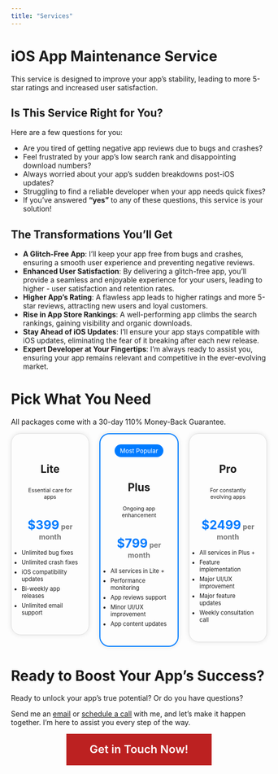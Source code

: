 ```yaml
---
title: "Services"
---
```


# iOS App Maintenance Service
This service is designed to improve your app’s stability, leading to more 5-star ratings and increased user satisfaction.

## Is This Service Right for You?
Here are a few questions for you:

- Are you tired of getting negative app reviews due to bugs and crashes?
- Feel frustrated by your app’s low search rank and disappointing download numbers?
- Always worried about your app’s sudden breakdowns post-iOS updates?
- Struggling to find a reliable developer when your app needs quick fixes?
- If you’ve answered **“yes”** to any of these questions, this service is your solution!

## The Transformations You’ll Get 
- **A Glitch-Free App**: I’ll keep your app free from bugs and crashes, ensuring a smooth user experience and preventing negative reviews.
- **Enhanced User Satisfaction**: By delivering a glitch-free app, you’ll provide a seamless and enjoyable experience for your users, leading to higher - user satisfaction and retention rates.
- **Higher App’s Rating**: A flawless app leads to higher ratings and more 5-star reviews, attracting new users and loyal customers.
- **Rise in App Store Rankings**: A well-performing app climbs the search rankings, gaining visibility and organic downloads.
- **Stay Ahead of iOS Updates**: I’ll ensure your app stays compatible with iOS updates, eliminating the fear of it breaking after each new release.
- **Expert Developer at Your Fingertips**: I’m always ready to assist you, ensuring your app remains relevant and competitive in the ever-evolving market.

# Pick What You Need
All packages come with a 30-day 110% Money-Back Guarantee.

<div class="pricing-container">
    <div class="pricing-column">
        <div class="most-popular" style="display: none;">Most Popular</div>
        <h2 class="price-name">Lite</h2>
        <p class="description">Essential care for apps</p>
        <div class="price-container">
            <p class="price">$399<span class="per-month"> per month</span></p>
        </div>
        <ul class="features">
            <li>Unlimited bug fixes</li>
            <li>Unlimited crash fixes</li>
            <li>iOS compatibility updates</li>
            <li>Bi-weekly app releases</li>
            <li>Unlimited email support</li>
        </ul>
    </div>
    <div class="spacing"></div> <!-- Spacer -->
    <div class="pricing-column with-border">
        <div class="most-popular">Most Popular</div>
        <h2 class="price-name">Plus</h2>
        <p class="description">Ongoing app enhancement</p>
        <div class="price-container">
            <p class="price">$799<span class="per-month"> per month</span></p>
        </div>
        <ul class="features">
            <li>All services in Lite +</li>
            <li>Performance monitoring</li>
            <li>App reviews support</li>
            <li>Minor UI/UX improvement</li>
            <li>App content updates</li>
        </ul>
    </div>
    <div class="spacing"></div> <!-- Spacer -->
    <div class="pricing-column">
        <div class="most-popular" style="display: none;">Most Popular</div>
        <h2 class="price-name">Pro</h2>
        <p class="description">For constantly evolving apps</p>
        <div class="price-container">
            <p class="price">$2499<span class="per-month"> per month</span></p>
        </div>
        <ul class="features">
            <li>All services in Plus +</li>
            <li>Feature implementation</li>
            <li>Major UI/UX improvement</li>
            <li>Major feature updates</li>
            <li>Weekly consultation call</li>
        </ul>
    </div>
</div>

<style>
.pricing-container {
    display: flex;
    justify-content: space-between;
}

.pricing-column {
    flex: 1;
    padding: 20px;
    border: 1px solid #ddd;
    border-radius: 20px;
    box-shadow: 0 0 10px rgba(0, 0, 0, 0.1); /* Add box-shadow */
    display: flex;
    flex-direction: column;
    align-items: center; /* Center align content */
    text-align: center; /* Center align text */
    height: 100%; /* Ensure all columns have equal height */
}

.with-border {
    border: 2px solid #007bff; /* Add border */    
}

.price-name {
    margin-bottom: 5px;
    height: 40px; /* Fixed height */
    display: flex;
    align-items: center; /* Vertically align text */
    justify-content: center; /* Horizontally align text */
}

.price-container {
    display: flex;
    flex-direction: column; /* Adjust to column direction */
    align-items: center; /* Adjust alignment */
    margin-bottom: 5px;
}

.price {
    font-size: 24px;
    font-weight: bold;
    color: #007bff;
    margin-bottom: 0; /* Adjust margin */
}

.per-month {
    font-size: 14px;
    color: #777;
    margin-top: 0; /* Adjust margin */
}

.description {
    margin-bottom: 10px;
    font-size: 75%; /* Decrease font size */
}

.features {
    list-style-type: disc; /* Add bullets */
    padding: 0;
    text-align: left; /* Align features to the left */
    font-size: 80%; /* Decrease font size */
}

.features li {
    margin-bottom: 5px;
}

.spacing {
    flex: 0 0 20px; /* Adjust spacing between columns */
}

.most-popular {
    background-color: #007bff;
    color: #fff;
    padding: 5px 10px;
    border-radius: 20px;
    font-size: 12px;
    margin-bottom: 10px;
}
</style>


# Ready to Boost Your App’s Success?
Ready to unlock your app’s true potential? Or do you have questions?

Send me an [email](mailto:dmytro.v.chumakov.work@gmail.com) or [schedule a call](https://calendly.com/dmytro-v-chumakov-work/60min) with me, and let’s make it happen together. I’m here to assist you every step of the way.

<div style="display: flex; justify-content: center; align-items: center;">
    <a href="https://calendly.com/dmytro-v-chumakov-work/60min" class="button" style="font-weight: 600; font-size: 22px; background-color: rgba(188, 33, 33, 1); text-decoration: none; line-height: 135%; letter-spacing: 0px; color: white; width: auto; padding: 16px 46px">Get in Touch Now!</a>
</div>